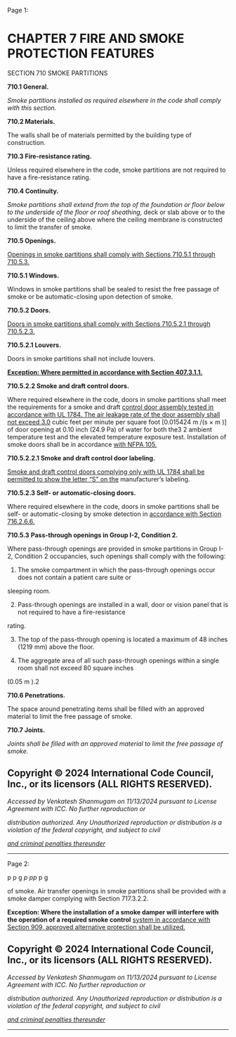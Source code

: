Page 1:

# CHAPTER 7 FIRE AND SMOKE PROTECTION FEATURES

 SECTION 710
 SMOKE PARTITIONS

**710.1 General.**

_Smoke partitions installed as required elsewhere in the code shall comply with this section._

**710.2 Materials.**

The walls shall be of materials permitted by the building type of construction.

**710.3 Fire-resistance rating.**

Unless required elsewhere in the code, smoke partitions are not required to have a fire-resistance rating.

**710.4 Continuity.**


_Smoke partitions shall extend from the top of the foundation or floor below to the underside of the floor or roof sheathing,_
deck or slab above or to the underside of the ceiling above where the ceiling membrane is constructed to limit the
transfer of smoke.


**710.5 Openings.**

[Openings in smoke partitions shall comply with Sections 710.5.1 through 710.5.3.](http://codes.iccsafe.org/#VACC2021P1_Ch07_Sec710.5.1)

**710.5.1 Windows.**


Windows in smoke partitions shall be sealed to resist the free passage of smoke or be automatic-closing upon detection
of smoke.


**710.5.2 Doors.**

[Doors in smoke partitions shall comply with Sections 710.5.2.1 through 710.5.2.3.](http://codes.iccsafe.org/#VACC2021P1_Ch07_Sec710.5.2.1)

**710.5.2.1 Louvers.**

Doors in smoke partitions shall not include louvers.

**[Exception: Where permitted in accordance with Section 407.3.1.1.](http://codes.iccsafe.org/#VACC2021P1_Ch04_Sec407.3.1.1)**

**710.5.2.2 Smoke and draft control doors.**


Where required elsewhere in the code, doors in smoke partitions shall meet the requirements for a smoke and draft
[control door assembly tested in accordance with UL 1784. The air leakage rate of the door assembly shall not exceed 3.0](http://codes.iccsafe.org/#VACC2021P1_Ch35_PromUL_RefStd1784_2015)
cubic feet per minute per square foot [0.015424 m /(s × m )] of door opening at 0.10 inch (24.9 Pa) of water for both the3 2
ambient temperature test and the elevated temperature exposure test. Installation of smoke doors shall be in accordance
[with NFPA 105.](http://codes.iccsafe.org/#VACC2021P1_Ch35_PromNFPA_RefStd105_19)


**710.5.2.2.1 Smoke and draft control door labeling.**


[Smoke and draft control doors complying only with UL 1784 shall be permitted to show the letter “S” on the](http://codes.iccsafe.org/#VACC2021P1_Ch35_PromUL_RefStd1784_2015)
manufacturer’s labeling.

**710.5.2.3 Self- or automatic-closing doors.**

Where required elsewhere in the code, doors in smoke partitions shall be self- or automatic-closing by smoke detection in
[accordance with Section 716.2.6.6.](http://codes.iccsafe.org/#VACC2021P1_Ch07_Sec716.2.6.6)

**710.5.3** **Pass-through openings in Group I-2, Condition 2.**

Where pass-through openings are provided in smoke partitions in Group I-2, Condition 2 occupancies, such openings shall
comply with the following:

1. The smoke compartment in which the pass-through openings occur does not contain a patient care suite or

sleeping room.

2. Pass-through openings are installed in a wall, door or vision panel that is not required to have a fire-resistance

rating.

3. The top of the pass-through opening is located a maximum of 48 inches (1219 mm) above the floor.

4. The aggregate area of all such pass-through openings within a single room shall not exceed 80 square inches


(0.05 m ).2

**710.6 Penetrations.**

The space around penetrating items shall be filled with an approved material to limit the free passage of smoke.

**710.7 Joints.**

_Joints shall be filled with an approved material to limit the free passage of smoke._


## Copyright © 2024 International Code Council, Inc., or its licensors (ALL RIGHTS RESERVED).

_Accessed by Venkatesh Shanmugam on 11/13/2024 pursuant to License Agreement with ICC. No further reproduction or_

_distribution authorized. Any Unauthorized reproduction or distribution is a violation of the federal copyright, and subject to civil_

_[and criminal penalties thereunder](http://codes.iccsafe.org/content/VACC2021P1/chapter-7-fire-and-smoke-protection-features#VACC2021P1_Ch07_Sec710)_


-----



Page 2:

p p g _p_ _pp_ p g

of smoke. Air transfer openings in smoke partitions shall be provided with a smoke damper complying with Section
717.3.2.2.

**Exception: Where the installation of a smoke damper will interfere with the operation of a required smoke control**
[system in accordance with Section 909, approved alternative protection shall be utilized.](http://codes.iccsafe.org/#VACC2021P1_Ch09_Sec909)


## Copyright © 2024 International Code Council, Inc., or its licensors (ALL RIGHTS RESERVED).

_Accessed by Venkatesh Shanmugam on 11/13/2024 pursuant to License Agreement with ICC. No further reproduction or_

_distribution authorized. Any Unauthorized reproduction or distribution is a violation of the federal copyright, and subject to civil_

_[and criminal penalties thereunder](http://codes.iccsafe.org/content/VACC2021P1/chapter-7-fire-and-smoke-protection-features#VACC2021P1_Ch07_Sec710)_


-----



